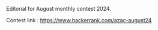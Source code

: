 Editorial for August monthly contest 2024. 

Contest link : https://www.hackerrank.com/azac-august24
